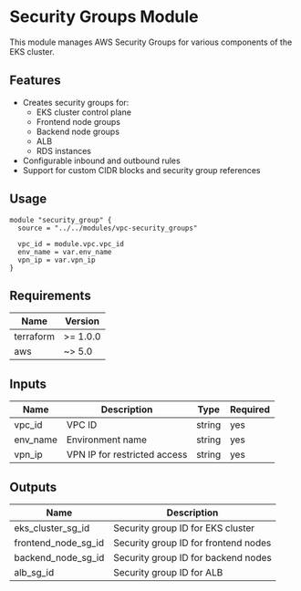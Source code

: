 # Security Groups Module

This module manages AWS Security Groups for various components of the EKS cluster.

## Features

- Creates security groups for:
  - EKS cluster control plane
  - Frontend node groups
  - Backend node groups
  - ALB
  - RDS instances
- Configurable inbound and outbound rules
- Support for custom CIDR blocks and security group references

## Usage

```hcl
module "security_group" {
  source = "../../modules/vpc-security_groups"

  vpc_id = module.vpc.vpc_id
  env_name = var.env_name
  vpn_ip = var.vpn_ip
}
```

## Requirements

| Name | Version |
|------|---------|
| terraform | >= 1.0.0 |
| aws | ~> 5.0 |

## Inputs

| Name | Description | Type | Required |
|------|-------------|------|----------|
| vpc_id | VPC ID | string | yes |
| env_name | Environment name | string | yes |
| vpn_ip | VPN IP for restricted access | string | yes |

## Outputs

| Name | Description |
|------|-------------|
| eks_cluster_sg_id | Security group ID for EKS cluster |
| frontend_node_sg_id | Security group ID for frontend nodes |
| backend_node_sg_id | Security group ID for backend nodes |
| alb_sg_id | Security group ID for ALB |
